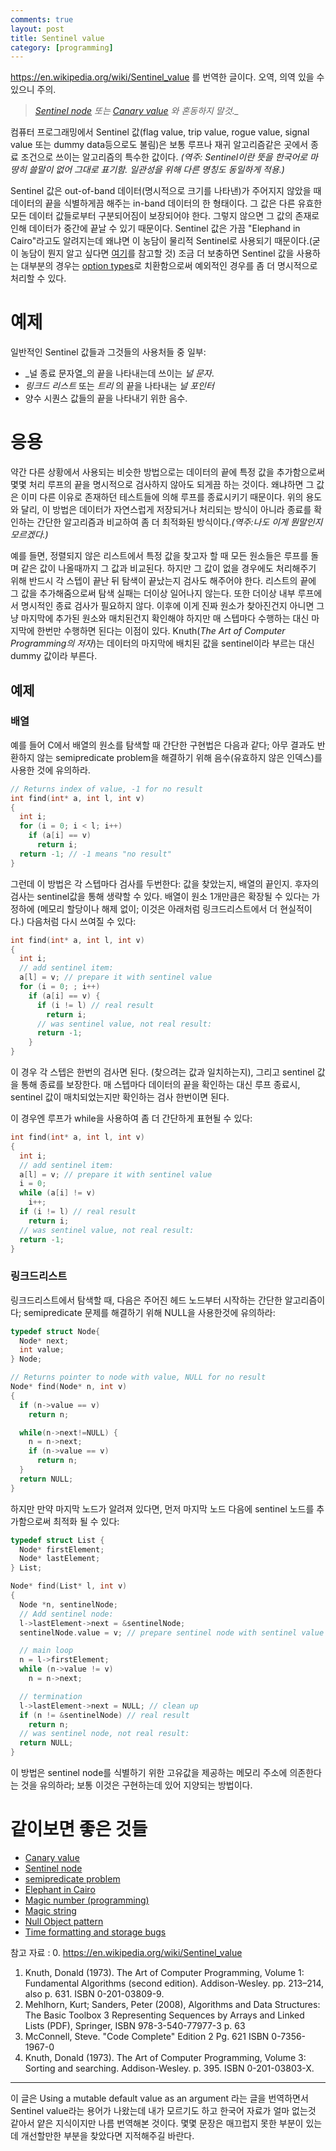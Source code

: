 ```yaml
---
comments: true
layout: post
title: Sentinel value
category: [programming]
---
```


https://en.wikipedia.org/wiki/Sentinel_value 를 번역한 글이다. 오역, 의역 있을 수 있으니 주의.

> *[Sentinel node](https://en.wikipedia.org/wiki/Sentinel_node)  또는 [Canary value](https://en.wikipedia.org/wiki/Canary_value) 와 혼동하지 말것._*

컴퓨터 프로그래밍에서 Sentinel 값(flag value, trip value, rogue value, signal value 또는 dummy data등으로도 불림)은 보통 루프나 재귀 알고리즘같은 곳에서 종료 조건으로 쓰이는 알고리즘의 특수한 값이다.
_(역주: Sentinel이란 뜻을 한국어로 마땅히 쓸말이 없어 그대로 표기함. 일관성을 위해 다른 명칭도 동일하게 적용.)_

Sentinel 값은 out-of-band 데이터(명시적으로 크기를 나타낸)가 주어지지 않았을 때 데이터의 끝을 식별하게끔 해주는 in-band 데이터의 한 형태이다. 그 값은 다른 유효한 모든 데이터 값들로부터 구분되어짐이 보장되어야 한다. 그렇지 않으면 그 값의 존재로 인해 데이터가 중간에 끝날 수 있기 때문이다. Sentinel 값은 가끔 "Elephand in Cairo"라고도 알려지는데 왜냐면 이 농담이 물리적 Sentinel로 사용되기 때문이다.(굳이 농담이 뭔지 알고 싶다면 [여기](https://en.wikipedia.org/wiki/Elephant_in_Cairo)를 참고할 것) 조금 더 보충하면 Sentinel 값을 사용하는 대부분의 경우는  [option types](https://en.wikipedia.org/wiki/Option_type)로 치환함으로써 예외적인 경우를 좀 더 명시적으로 처리할 수 있다.

# 예제

일반적인 Sentinel 값들과 그것들의 사용처들 중 일부:
- _널 종료 문자열_의 끝을 나타내는데 쓰이는 _널 문자_.
- _링크드 리스트_ 또는 _트리_ 의 끝을 나타내는 _널 포인터_
- 양수 시퀀스 값들의 끝을 나타내기 위한 음수.

# 응용

약간 다른 상황에서 사용되는 비슷한 방법으로는 데이터의 끝에 특정 값을 추가함으로써 몇몇 처리 루프의 끝을 명시적으로 검사하지 않아도 되게끔 하는 것이다. 왜냐하면 그 값은 이미 다른 이유로 존재하던 테스트들에 의해 루프를 종료시키기 때문이다. 위의 용도와 달리, 이 방법은 데이터가 자연스럽게 저장되거나 처리되는 방식이 아니라 종료를 확인하는 간단한 알고리즘과 비교하여 좀 더 최적화된 방식이다._(역주:나도 이게 뭔말인지 모르겠다.)_

예를 들면, 정렬되지 않은 리스트에서 특정 값을 찾고자 할 때 모든 원소들은 루프를 돌며 같은 값이 나올때까지 그 값과 비교된다. 하지만 그 값이 없을 경우에도 처리해주기 위해 반드시 각 스텝이 끝난 뒤 탐색이 끝났는지 검사도 해주어야 한다. 리스트의 끝에 그 값을 추가해줌으로써 탐색 실패는 더이상 일어나지 않는다. 또한 더이상 내부 루프에서 명시적인 종료 검사가 필요하지 않다. 이후에 이게 진짜 원소가 찾아진건지 아니면 그냥 마지막에 추가된 원소와 매치된건지 확인해야 하지만 매 스텝마다 수행하는 대신 마지막에 한번만 수행하면 된다는 이점이 있다. Knuth(_The Art of Computer Programming의 저자_)는 데이터의 마지막에 배치된 값을 sentinel이라 부르는 대신 dummy 값이라 부른다.

## 예제
### 배열
예를 들어 C에서 배열의 원소를 탐색할 때 간단한 구현법은 다음과 같다; 아무 결과도 반환하지 않는 semipredicate problem을 해결하기 위해 음수(유효하지 않은 인덱스)를 사용한 것에 유의하라.

```c
// Returns index of value, -1 for no result
int find(int* a, int l, int v)
{
  int i;
  for (i = 0; i < l; i++)
    if (a[i] == v)
      return i;
  return -1; // -1 means "no result"
}
```

그런데 이 방법은 각 스텝마다 검사를 두번한다: 값을 찾았는지, 배열의 끝인지. 후자의 검사는 sentinel값을 통해 생략할 수 있다. 배열이 원소 1개만큼은 확장될 수 있다는 가정하에 (메모리 할당이나 해제 없이; 이것은 아래처럼 링크드리스트에서 더 현실적이다.) 다음처럼 다시 쓰여질 수 있다:

```c
int find(int* a, int l, int v)
{
  int i;
  // add sentinel item:
  a[l] = v; // prepare it with sentinel value
  for (i = 0; ; i++)
    if (a[i] == v) {
      if (i != l) // real result
        return i;
      // was sentinel value, not real result:
      return -1;
    }
}
```

이 경우 각 스텝은 한번의 검사면 된다. (찾으려는 값과 일치하는지), 그리고 sentinel 값을 통해 종료를 보장한다. 매 스텝마다 데이터의 끝을 확인하는 대신 루프 종료시, sentinel 값이 매치되었는지만 확인하는 검사 한번이면 된다.

이 경우엔 루프가 while을 사용하여 좀 더 간단하게 표현될 수 있다:

```c
int find(int* a, int l, int v)
{
  int i;
  // add sentinel item:
  a[l] = v; // prepare it with sentinel value
  i = 0;
  while (a[i] != v)
    i++;
  if (i != l) // real result
    return i;
  // was sentinel value, not real result:
  return -1;
}
```

### 링크드리스트
링크드리스트에서 탐색할 때, 다음은 주어진 헤드 노드부터 시작하는 간단한 알고리즘이다; semipredicate 문제를 해결하기 위해 NULL을 사용한것에 유의하라:

```c
typedef struct Node{
  Node* next;
  int value;
} Node;

// Returns pointer to node with value, NULL for no result
Node* find(Node* n, int v)
{
  if (n->value == v)
    return n;

  while(n->next!=NULL) {
    n = n->next;
    if (n->value == v)
      return n;
  }
  return NULL;
}
```

하지만 만약 마지막 노드가 알려져 있다면, 먼저 마지막 노드 다음에 sentinel 노드를 추가함으로써  최적화 될 수 있다:

```c
typedef struct List {
  Node* firstElement;
  Node* lastElement;
} List;

Node* find(List* l, int v)
{
  Node *n, sentinelNode;
  // Add sentinel node:
  l->lastElement->next = &sentinelNode;
  sentinelNode.value = v; // prepare sentinel node with sentinel value

  // main loop
  n = l->firstElement;
  while (n->value != v)
    n = n->next;

  // termination
  l->lastElement->next = NULL; // clean up
  if (n != &sentinelNode) // real result
    return n;
  // was sentinel node, not real result:
  return NULL;
}
```
이 방법은 sentinel node를 식별하기 위한 고유값을 제공하는 메모리 주소에 의존한다는 것을 유의하라; 보통 이것은 구현하는데 있어 지양되는 방법이다.

# 같이보면 좋은 것들
- [Canary value](https://en.wikipedia.org/wiki/Canary_value)
- [Sentinel node](https://en.wikipedia.org/wiki/Sentinel_node)
- [semipredicate problem](https://en.wikipedia.org/wiki/Semipredicate_problem)
- [Elephant in Cairo](https://en.wikipedia.org/wiki/Elephant_in_Cairo)
- [Magic number (programming)](https://en.wikipedia.org/wiki/Magic_number_%28programming%29)
- [Magic string](https://en.wikipedia.org/wiki/Magic_string)
- [Null Object pattern](https://en.wikipedia.org/wiki/Null_Object_pattern)
- [Time formatting and storage bugs](https://en.wikipedia.org/wiki/Time_formatting_and_storage_bugs)

참고 자료 :
0. https://en.wikipedia.org/wiki/Sentinel_value
1. Knuth, Donald (1973). The Art of Computer Programming, Volume 1: Fundamental Algorithms (second edition). Addison-Wesley. pp. 213–214, also p. 631. ISBN 0-201-03809-9.
2. Mehlhorn, Kurt; Sanders, Peter (2008), Algorithms and Data Structures: The Basic Toolbox 3 Representing Sequences by Arrays and Linked Lists (PDF), Springer, ISBN 978-3-540-77977-3 p. 63
3. McConnell, Steve. "Code Complete" Edition 2 Pg. 621 ISBN 0-7356-1967-0
4. Knuth, Donald (1973). The Art of Computer Programming, Volume 3: Sorting and searching. Addison-Wesley. p. 395. ISBN 0-201-03803-X.


---

이 글은 Using a mutable default value as an argument 라는 글을 번역하면서 Sentinel value라는 용어가 나왔는데 내가 모르기도 하고 한국어 자료가 얼마 없는것 같아서 얕은 지식이지만 나름 번역해본 것이다. 몇몇 문장은 매끄럽지 못한 부분이 있는데 개선할만한 부분을 찾았다면 지적해주길 바란다.
